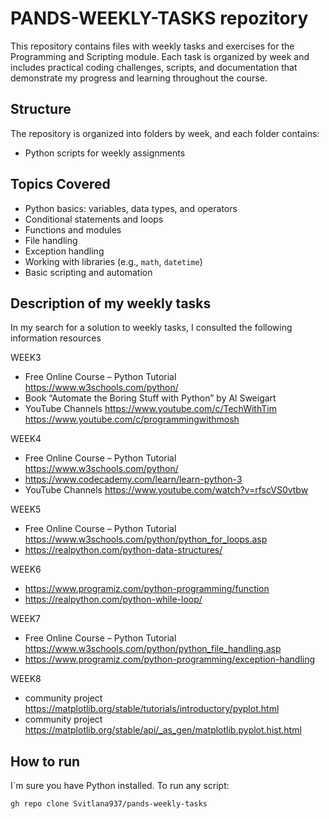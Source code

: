# PANDS-WEEKLY-TASKS repozitory

This repository contains files with weekly tasks and exercises for the Programming and Scripting module.
Each task is organized by week and includes practical coding challenges, scripts, and documentation that demonstrate my progress and learning throughout the course.

## Structure

The repository is organized into folders by week, and each folder contains:
- Python scripts for weekly assignments

## Topics Covered

- Python basics: variables, data types, and operators
- Conditional statements and loops
- Functions and modules
- File handling
- Exception handling
- Working with libraries (e.g., `math`, `datetime`)
- Basic scripting and automation

## Description of my weekly tasks

In my search for a solution to weekly tasks, I consulted the following information resources

 WEEK3
  - Free Online Course  – Python Tutorial https://www.w3schools.com/python/
  - Book                  “Automate the Boring Stuff with Python” by Al Sweigart
  - YouTube Channels      https://www.youtube.com/c/TechWithTim
                          https://www.youtube.com/c/programmingwithmosh
    
WEEK4
  - Free Online Course  – Python Tutorial https://www.w3schools.com/python/
  - https://www.codecademy.com/learn/learn-python-3
  - YouTube Channels      https://www.youtube.com/watch?v=rfscVS0vtbw

WEEK5
  - Free Online Course  – Python Tutorial https://www.w3schools.com/python/python_for_loops.asp
  - https://realpython.com/python-data-structures/

WEEK6
  - https://www.programiz.com/python-programming/function
  - https://realpython.com/python-while-loop/

WEEK7
  - Free Online Course  – Python Tutorial https://www.w3schools.com/python/python_file_handling.asp
  - https://www.programiz.com/python-programming/exception-handling
  
WEEK8
  - community project https://matplotlib.org/stable/tutorials/introductory/pyplot.html
  - community project https://matplotlib.org/stable/api/_as_gen/matplotlib.pyplot.hist.html

## How to run

I`m sure you have Python installed. 
To run any script:
```bash
gh repo clone Svitlana937/pands-weekly-tasks






